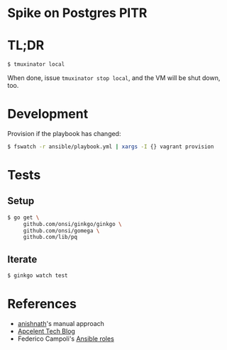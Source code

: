 # Spike on Postgres PITR

# TL;DR

```sh
$ tmuxinator local
```

When done, issue `tmuxinator stop local`, and the VM will be shut down, too.

# Development

Provision if the playbook has changed:

```sh
$ fswatch -r ansible/playbook.yml | xargs -I {} vagrant provision
```

# Tests

## Setup

```sh
$ go get \
     github.com/onsi/ginkgo/ginkgo \
     github.com/onsi/gomega \
     github.com/lib/pq
```

## Iterate

```sh
$ ginkgo watch test
```

# References

* [anishnath](https://github.com/anishnath/postgres)'s manual approach
* [Apcelent Tech Blog](https://blog.apcelent.com/using-ansible-to-set-up-postgresql.html)
* Federico Campoli's [Ansible roles](https://github.com/the4thdoctor/dynamic_duo/blob/04_pgbackrest/roles/rollback/tasks/rollback_ssh.yml)
